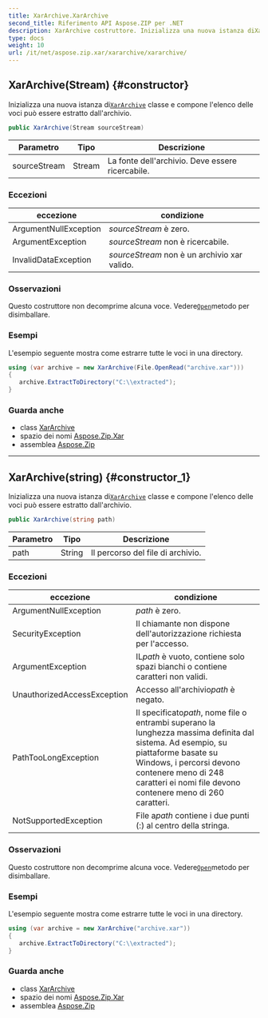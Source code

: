 ```yaml
---
title: XarArchive.XarArchive
second_title: Riferimento API Aspose.ZIP per .NET
description: XarArchive costruttore. Inizializza una nuova istanza diXarArchive classe e compone lelenco delle voci può essere estratto dallarchivio.
type: docs
weight: 10
url: /it/net/aspose.zip.xar/xararchive/xararchive/
---
```

## XarArchive(Stream) {#constructor}

Inizializza una nuova istanza di[`XarArchive`](../) classe e compone l'elenco delle voci può essere estratto dall'archivio.

```csharp
public XarArchive(Stream sourceStream)
```

| Parametro | Tipo | Descrizione |
| --- | --- | --- |
| sourceStream | Stream | La fonte dell'archivio. Deve essere ricercabile. |

### Eccezioni

| eccezione | condizione |
| --- | --- |
| ArgumentNullException | *sourceStream* è zero. |
| ArgumentException | *sourceStream* non è ricercabile. |
| InvalidDataException | *sourceStream* non è un archivio xar valido. |

### Osservazioni

Questo costruttore non decomprime alcuna voce. Vedere[`Open`](../../xarfileentry/open/)metodo per disimballare.

### Esempi

L'esempio seguente mostra come estrarre tutte le voci in una directory.

```csharp
using (var archive = new XarArchive(File.OpenRead("archive.xar")))
{
   archive.ExtractToDirectory("C:\\extracted");
}
```

### Guarda anche

* class [XarArchive](../)
* spazio dei nomi [Aspose.Zip.Xar](../../xararchive/)
* assemblea [Aspose.Zip](../../../)

---

## XarArchive(string) {#constructor_1}

Inizializza una nuova istanza di[`XarArchive`](../) classe e compone l'elenco delle voci può essere estratto dall'archivio.

```csharp
public XarArchive(string path)
```

| Parametro | Tipo | Descrizione |
| --- | --- | --- |
| path | String | Il percorso del file di archivio. |

### Eccezioni

| eccezione | condizione |
| --- | --- |
| ArgumentNullException | *path* è zero. |
| SecurityException | Il chiamante non dispone dell'autorizzazione richiesta per l'accesso. |
| ArgumentException | IL*path* è vuoto, contiene solo spazi bianchi o contiene caratteri non validi. |
| UnauthorizedAccessException | Accesso all'archivio*path* è negato. |
| PathTooLongException | Il specificato*path*, nome file o entrambi superano la lunghezza massima definita dal sistema. Ad esempio, su piattaforme basate su Windows, i percorsi devono contenere meno di 248 caratteri ei nomi file devono contenere meno di 260 caratteri. |
| NotSupportedException | File a*path* contiene i due punti (:) al centro della stringa. |

### Osservazioni

Questo costruttore non decomprime alcuna voce. Vedere[`Open`](../../xarfileentry/open/)metodo per disimballare.

### Esempi

L'esempio seguente mostra come estrarre tutte le voci in una directory.

```csharp
using (var archive = new XarArchive("archive.xar")) 
{
   archive.ExtractToDirectory("C:\\extracted");
}
```

### Guarda anche

* class [XarArchive](../)
* spazio dei nomi [Aspose.Zip.Xar](../../xararchive/)
* assemblea [Aspose.Zip](../../../)


